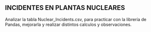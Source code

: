## INCIDENTES EN PLANTAS NUCLEARES

Analizar la tabla Nuclear_Incidents.csv, para practicar con la librería de Pandas, mejorarla y realizar distintos calculos y observaciones.